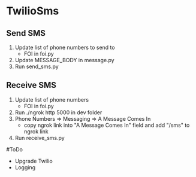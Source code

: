 # TwilioSms

## Send SMS
1. Update list of phone numbers to send to
    - FOI in foi.py
2. Update MESSAGE_BODY in message.py
3. Run send_sms.py

## Receive SMS
1. Update list of phone numbers
    - FOI in foi.py
2. Run ./ngrok http 5000 in dev folder
3. Phone Numbers => Messaging => A Message Comes In
    - copy ngrok link into "A Message Comes In" field and add "/sms" to ngrok link
4. Run receive_sms.py

#ToDo
- Upgrade Twilio
- Logging
